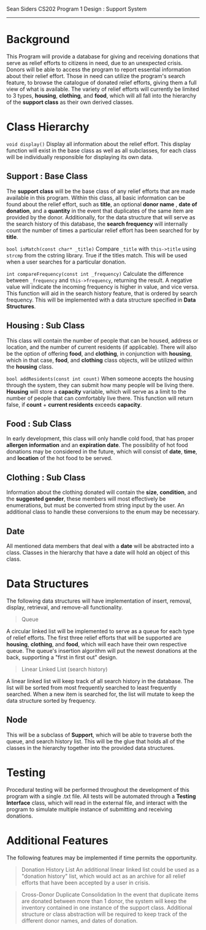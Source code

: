 Sean Siders
CS202
Program 1 Design : Support System

---
# Background
This Program will provide a database for giving and receiving donations that serve as relief efforts to citizens in need, due to an unexpected crisis. Donors will be able to access the program to report essential information about their relief effort. Those in need can utilize the program's search feature, to browse the catalogue of donated relief efforts, giving them a full view of what is available. The variety of relief efforts will currently be limited to 3 types, **housing**, **clothing**, and **food**, which will all fall into the hierarchy of the **support class** as their own derived classes.

# Class Hierarchy

`void display()`
Display all information about the relief effort. This display function will exist in the base class as well as all subclasses, for each class will be individually responsible for displaying its own data.

## Support : Base Class
The **support class** will be the base class of any relief efforts that are made available in this program. Within this class, all basic information can be found about the relief effort, such as **title**, an optional **donor name** , **date of donation**, and a **quantity** in the event that duplicates of the same item are provided by the donor. Additionally, for the data structure that will serve as the search history of this database, the **search frequency** will internally count the number of times a particular relief effort has been searched for by **title**.

`bool isMatch(const char* _title)`
Compare `_title` with `this->title` using `strcmp` from the cstring library. True if the titles match. This will be used when a  user searches for a particular donation.

`int compareFrequency(const int _frequency)`
Calculate the difference between `_frequency` and `this->frequency`, returning the result. A negative value will indicate the incoming frequency is higher in value, and vice versa. This function will aid in the search history feature, that is ordered by search frequency. This will be implemented with a data structure specified in **Data Structures**.

## Housing : Sub Class
This class will contain the number of people that can be housed, address or location, and the number of current residents (if applicable). There will also be the option of offering **food**, and **clothing**, in conjunction with **housing**, which in that case, **food**, and **clothing** class objects, will be utilized within the **housing** class.

`bool addResidents(const int count)`
When someone accepts the housing through the system, they can submit how many people will be living there. **Housing** will store a **capacity** variable, which will serve as a limit to the number of people that can comfortably live there. This function will return false, if **count** + **current residents** exceeds **capacity**.

## Food : Sub Class
In early development, this class will only handle cold food, that has proper **allergen information** and an **expiration date**. The possibility of hot food donations may be considered in the future, which will consist of **date**, **time**, and **location** of the hot food to be served.

## Clothing : Sub Class
Information about the clothing donated will contain the **size**, **condition**, and the **suggested gender**, these members will most effectively be enumerations, but must be converted from string input by the user. An additional class to handle these conversions to the enum may be necessary.

## Date
All mentioned data members that deal with a **date** will be abstracted into a class. Classes in the hierarchy that have a date will hold an object of this class.

# Data Structures
The following data structures will have implementation of insert, removal, display, retrieval, and remove-all functionality.

>Queue
>
A circular linked list will be implemented to serve as a queue for each type of relief efforts. The first three relief efforts that will be supported are **housing**, **clothing**, and **food**, which will each have their own respective queue. The queue's insertion algorithm will put the newest donations at the back, supporting a "first in first out" design.

>Linear Linked List (search history)
>
A linear linked list will keep track of all search history in the database. The list will be sorted from most frequently searched to least frequently searched. When a new item is searched for, the list will mutate to keep the data structure sorted by frequency.

## Node
This will be a subclass of **Support**, which will be able to traverse both the queue, and search history list. This will be the glue that holds all of the classes in the hierarchy together into the provided data structures.

# Testing
Procedural testing will be performed throughout the development of this program with a single .txt file. All tests will be automated through a **Testing Interface** class, which will read in the external file, and interact with the program to simulate multiple instance of submitting and receiving donations.

# Additional Features
The following features may be implemented if time permits the opportunity.

>Donation History List
>An additional linear linked list could be used as a "donation history" list, which would act as an archive for all relief efforts that have been accepted by a user in crisis.

>Cross-Donor Duplicate Consolidation
>In the event that duplicate items are donated between more than 1 donor, the system will keep the inventory contained in one instance of the support class. Additional structure or class abstraction will be required to keep track of the different donor names, and dates of donation.
<!--stackedit_data:
eyJoaXN0b3J5IjpbLTc5Mzg5MjM2OV19
-->